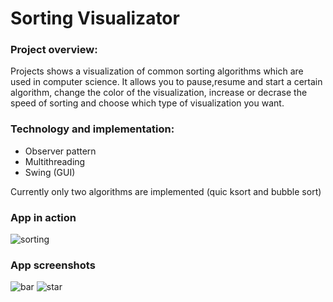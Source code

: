 # Sorting Visualizator

### Project overview:
Projects shows a visualization of common sorting algorithms which are used in computer science. It allows you to pause,resume and start a certain algorithm, 
change the color of the visualization, increase or decrase the speed of sorting and choose which type of visualization you want.

### Technology and implementation:
- Observer pattern
- Multithreading
- Swing (GUI)

Currently only two algorithms are implemented (quic ksort and bubble sort)

### App in action
![sorting](https://user-images.githubusercontent.com/54250129/88316010-69220300-cd17-11ea-9bb3-c4b8ce5a58cf.gif)


### App screenshots
![bar](https://user-images.githubusercontent.com/54250129/88316100-91a9fd00-cd17-11ea-8155-b4cd52756026.png)
![star](https://user-images.githubusercontent.com/54250129/88316164-aa1a1780-cd17-11ea-9d4f-45b9050d6cfe.png)



